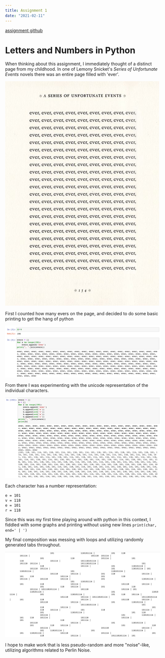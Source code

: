 ```yaml
---
title: Assignment 1 
date: "2021-02-11"
---
```


[assignment github](https://github.com/samheckle/mol/blob/master/ever.ipynb)

# Letters and Numbers in Python

When thinking about this assignment, I immediately thought of a distinct page from my childhood. In one of Lemony Snicket's *Series of Unfortunate Events* novels there was an entire page filled with 'ever'.

![ever](./ever.jpg)

First I counted how many evers on the page, and decided to do some basic printing to get the hang of python

![intro](./basic.png)

From there I was experimenting with the unicode representation of the individual characters.

![exp](./exp.png)

Each character has a number representation:

    e = 101
    v = 118
    e = 101
    r = 118

Since this was my first time playing around with python in this context, I fiddled with some graphs and printing without using new lines `print(char, end=' | ')`

My final composition was messing with loops and utilizing randomly generated tabs throughout. 

![final](./final.png)

I hope to make work that is less pseudo-random and more "noise"-like, utilizing algorithms related to Perlin Noise.